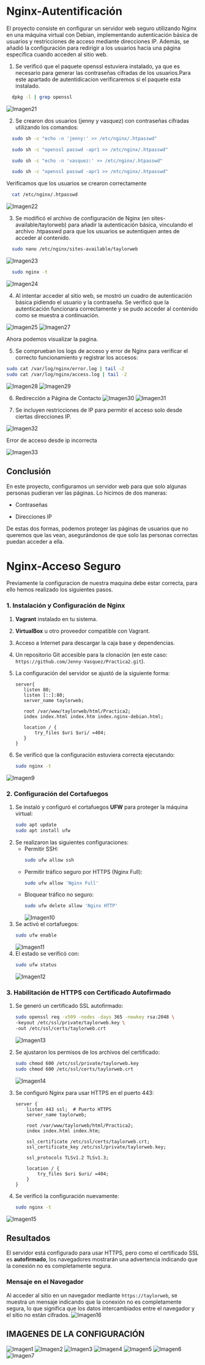# Nginx-Autentificación

El proyecto consiste en configurar un servidor web seguro utilizando Nginx en una máquina virtual con Debian, implementando autenticación básica de usuarios y restricciones de acceso mediante direcciones IP. Además, se añadió la configuración para redirigir a los usuarios hacia una página específica cuando acceden al sitio web.

1. Se verificó que el paquete openssl estuviera instalado, ya que es necesario para generar las contraseñas cifradas de los usuarios.Para este apartado de autentidicacion verificaremos si el paquete esta instalado.
   
 ```bash
   dpkg -l | grep openssl
   ```
![Imagen21](imagenes_configuracion/21.png)

2. Se crearon dos usuarios (jenny y vasquez) con contraseñas cifradas utilizando los comandos:
 ```bash
   sudo sh -c "echo -n 'jenny:' >> /etc/nginx/.htpasswd"
   ```
 ```bash
   sudo sh -c "openssl passwd -apr1 >> /etc/nginx/.htpasswd"
   ```
 ```bash
   sudo sh -c "echo -n 'vasquez:' >> /etc/nginx/.htpasswd"
   ```
 ```bash
   sudo sh -c "openssl passwd -apr1 >> /etc/nginx/.htpasswd"
   ```
Verificamos que los usuarios se crearon correctamente

 ```bash
   cat /etc/nginx/.htpasswd
   ```
![Imagen22](imagenes_configuracion/22.png)

3. Se modificó el archivo de configuración de Nginx (en sites-available/taylorweb) para añadir la autenticación básica, vinculando el archivo .htpasswd para que los usuarios se autentiquen antes de acceder al contenido.
 ```bash
   sudo nano /etc/nginx/sites-available/taylorweb
   ```
![Imagen23](imagenes_configuracion/23.png)

 ```bash
   sudo nginx -t
   ```
![Imagen24](imagenes_configuracion/24.png)

4. Al intentar acceder al sitio web, se mostró un cuadro de autenticación básica pidiendo el usuario y la contraseña. Se verificó que la autenticación funcionara correctamente y se pudo acceder al contenido como se muestra a continuación.

![Imagen25](imagenes_configuracion/24.png)  ![Imagen27](imagenes_configuracion/24.png)

Ahora podemos visualizar la pagina.

5. Se comprueban los logs de acceso y error de Nginx para verificar el correcto funcionamiento y registrar los accesos:
   
 ```bash
sudo cat /var/log/nginx/error.log | tail -2
sudo cat /var/log/nginx/access.log | tail -2
   ```
![Imagen28](imagenes_configuracion/28.png)  ![Imagen29](imagenes_configuracion/29.png)

6. Redirección a Página de Contacto
 ![Imagen30](imagenes_configuracion/30.png)
 ![Imagen31](imagenes_configuracion/31.png)

 7. Se incluyen restricciones de IP para permitir el acceso solo desde ciertas direcciones IP.
  
 ![Imagen32](imagenes_configuracion/32.png)

  Error de acceso desde ip incorrecta 

  ![Imagen33](imagenes_configuracion/33.png)
 
## Conclusión
En este proyecto, configuramos un servidor web para que solo algunas personas pudieran ver las páginas. Lo hicimos de dos maneras:

- Contraseñas

- Direcciones IP

De estas dos formas, podemos proteger las páginas de usuarios que no queremos que las vean, asegurándonos de que solo las personas correctas puedan acceder a ella.



# Nginx-Acceso Seguro

Previamente la configuracion de nuestra maquina debe estar correcta, para ello hemos realizado los siguientes pasos.

### 1. Instalación y Configuración de Nginx
1. **Vagrant** instalado en tu sistema.
2. **VirtualBox** u otro proveedor compatible con Vagrant.
3. Acceso a Internet para descargar la caja base y dependencias.
4. Un repositorio Git accesible para la clonación (en este caso: `https://github.com/Jenny-Vasquez/Practica2.git`).
5. La configuración del servidor se ajustó de la siguiente forma:

    ```nginx
   server{
       listen 80;
       listen [::]:80;
       server_name taylorweb;
   
       root /var/www/taylorweb/html/Practica2;
       index index.html index.htm index.nginx-debian.html;
   
       location / {
           try_files $uri $uri/ =404;  
       }
   }
    
6. Se verificó que la configuración estuviera correcta ejecutando:
   
   ```bash
   sudo nginx -t
   ```
![Imagen9](imagenes_configuracion/9.png)

### 2. Configuración del Cortafuegos

1. Se instaló y configuró el cortafuegos **UFW** para proteger la máquina virtual:
   ```bash
   sudo apt update
   sudo apt install ufw
   ```
2. Se realizaron las siguientes configuraciones:
   - Permitir SSH:  
     ```bash
     sudo ufw allow ssh
     ```
   - Permitir tráfico seguro por HTTPS (Nginx Full):  
     ```bash
     sudo ufw allow 'Nginx Full'
     ```
   - Bloquear tráfico no seguro:  
     ```bash
     sudo ufw delete allow 'Nginx HTTP'
     ```
     ![Imagen10](imagenes_configuracion/10.png) 
3. Se activó el cortafuegos:
   ```bash
   sudo ufw enable
   ```
   ![Imagen11](imagenes_configuracion/11.png) 
4. El estado se verificó con:
   ```bash
   sudo ufw status
   ```
   ![Imagen12](imagenes_configuracion/12.png) 

### 3. Habilitación de HTTPS con Certificado Autofirmado

1. Se generó un certificado SSL autofirmado:
   ```bash
   sudo openssl req -x509 -nodes -days 365 -newkey rsa:2048 \
   -keyout /etc/ssl/private/taylorweb.key \
   -out /etc/ssl/certs/taylorweb.crt
   ```
   ![Imagen13](imagenes_configuracion/13.png)
2. Se ajustaron los permisos de los archivos del certificado:
   ```bash
   sudo chmod 600 /etc/ssl/private/taylorweb.key
   sudo chmod 600 /etc/ssl/certs/taylorweb.crt
   ```
   ![Imagen14](imagenes_configuracion/14.png)

3. Se configuró Nginx para usar HTTPS en el puerto 443:
   ```nginx
   server {
       listen 443 ssl;  # Puerto HTTPS
       server_name taylorweb;

       root /var/www/taylorweb/html/Practica2;
       index index.html index.htm;

       ssl_certificate /etc/ssl/certs/taylorweb.crt; 
       ssl_certificate_key /etc/ssl/private/taylorweb.key;  

       ssl_protocols TLSv1.2 TLSv1.3; 

       location / {
           try_files $uri $uri/ =404;
       }
   }
   ```

4. Se verificó la configuración nuevamente:
   ```bash
   sudo nginx -t
   ```
 
![Imagen15](imagenes_configuracion/15.png)

## Resultados

El servidor está configurado para usar HTTPS, pero como el certificado SSL es **autofirmado**, los navegadores mostrarán una advertencia indicando que la conexión no es completamente segura. 

### Mensaje en el Navegador

Al acceder al sitio en un navegador mediante `https://taylorweb`, se muestra un mensaje indicando que la conexión no es completamente segura, lo que significa que los datos intercambiados entre el navegador y el sitio no están cifrados.
![Imagen16](imagenes_configuracion/16.png)

## IMAGENES DE LA CONFIGURACIÓN
![Imagen1](imagenes_configuracion/2.png)
![Imagen2](imagenes_configuracion/3.png)
![Imagen3](imagenes_configuracion/4.png)
![Imagen4](imagenes_configuracion/5.png)
![Imagen5](imagenes_configuracion/6.png)
![Imagen6](imagenes_configuracion/7.png)
![Imagen7](imagenes_configuracion/8.png)
